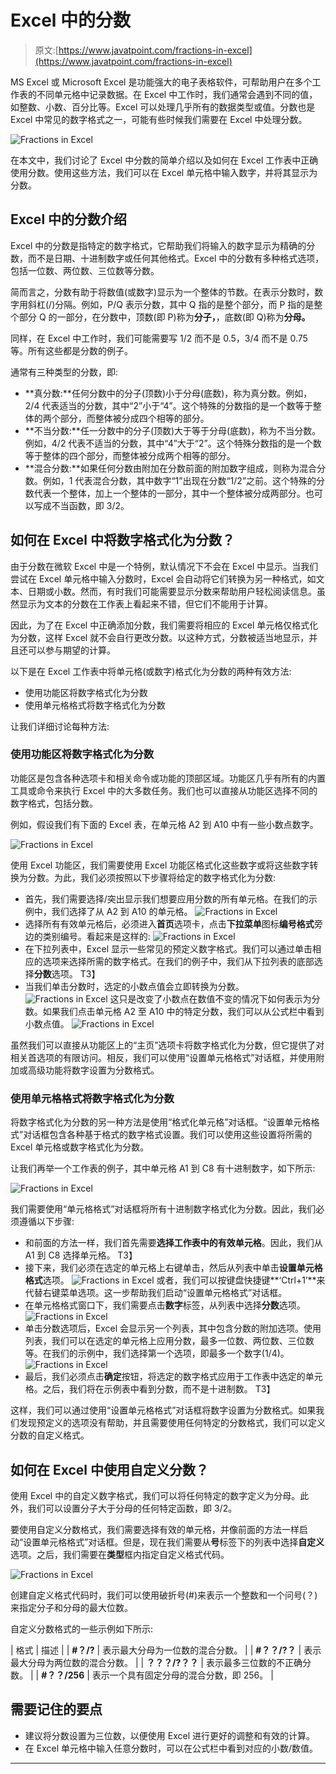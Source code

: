 # Excel 中的分数

> 原文:[https://www.javatpoint.com/fractions-in-excel](https://www.javatpoint.com/fractions-in-excel)

MS Excel 或 Microsoft Excel 是功能强大的电子表格软件，可帮助用户在多个工作表的不同单元格中记录数据。在 Excel 中工作时，我们通常会遇到不同的值，如整数、小数、百分比等。Excel 可以处理几乎所有的数据类型或值。分数也是 Excel 中常见的数字格式之一，可能有些时候我们需要在 Excel 中处理分数。

![Fractions in Excel](../Images/dcadbd4409368c48946223d6899391a9.png)

在本文中，我们讨论了 Excel 中分数的简单介绍以及如何在 Excel 工作表中正确使用分数。使用这些方法，我们可以在 Excel 单元格中输入数字，并将其显示为分数。

## Excel 中的分数介绍

Excel 中的分数是指特定的数字格式，它帮助我们将输入的数字显示为精确的分数，而不是日期、十进制数字或任何其他格式。Excel 中的分数有多种格式选项，包括一位数、两位数、三位数等分数。

简而言之，分数有助于将数值(或数字)显示为一个整体的节数。在表示分数时，数字用斜杠(/)分隔。例如，P/Q 表示分数，其中 Q 指的是整个部分，而 P 指的是整个部分 Q 的一部分，在分数中，顶数(即 P)称为**分子，**，底数(即 Q)称为**分母。**

同样，在 Excel 中工作时，我们可能需要写 1/2 而不是 0.5，3/4 而不是 0.75 等。所有这些都是分数的例子。

通常有三种类型的分数，即:

*   **真分数:**任何分数中的分子(顶数)小于分母(底数)，称为真分数。例如，2/4 代表适当的分数，其中“2”小于“4”。这个特殊的分数指的是一个数等于整体的两个部分，而整体被分成四个相等的部分。
*   **不当分数:**任一分数中的分子(顶数)大于等于分母(底数)，称为不当分数。例如，4/2 代表不适当的分数，其中“4”大于“2”。这个特殊分数指的是一个数等于整体的四个部分，而整体被分成两个相等的部分。
*   **混合分数:**如果任何分数由附加在分数前面的附加数字组成，则称为混合分数。例如，1 代表混合分数，其中数字“1”出现在分数“1/2”之前。这个特殊的分数代表一个整体，加上一个整体的一部分，其中一个整体被分成两部分。也可以写成不当函数，即 3/2。

## 如何在 Excel 中将数字格式化为分数？

由于分数在微软 Excel 中是一个特例，默认情况下不会在 Excel 中显示。当我们尝试在 Excel 单元格中输入分数时，Excel 会自动将它们转换为另一种格式，如文本、日期或小数。然而，有时我们可能需要显示分数来帮助用户轻松阅读信息。虽然显示为文本的分数在工作表上看起来不错，但它们不能用于计算。

因此，为了在 Excel 中正确添加分数，我们需要将相应的 Excel 单元格仅格式化为分数，这样 Excel 就不会自行更改分数。以这种方式，分数被适当地显示，并且还可以参与期望的计算。

以下是在 Excel 工作表中将单元格(或数字)格式化为分数的两种有效方法:

*   使用功能区将数字格式化为分数
*   使用单元格格式将数字格式化为分数

让我们详细讨论每种方法:

### 使用功能区将数字格式化为分数

功能区是包含各种选项卡和相关命令或功能的顶部区域。功能区几乎有所有的内置工具或命令来执行 Excel 中的大多数任务。我们也可以直接从功能区选择不同的数字格式，包括分数。

例如，假设我们有下面的 Excel 表，在单元格 A2 到 A10 中有一些小数点数字。

![Fractions in Excel](../Images/6e2ba437afde65ee6ec269c5f491fe48.png)

使用 Excel 功能区，我们需要使用 Excel 功能区格式化这些数字或将这些数字转换为分数。为此，我们必须按照以下步骤将给定的数字格式化为分数:

*   首先，我们需要选择/突出显示我们想要应用分数的所有单元格。在我们的示例中，我们选择了从 A2 到 A10 的单元格。
    ![Fractions in Excel](../Images/ac78393d8a9a728c3893405200bc5400.png)
*   选择所有有效单元格后，必须进入**首页**选项卡，点击**下拉菜单**图标**编号格式**旁边的类别编号。看起来是这样的:
    ![Fractions in Excel](../Images/4a3d2f1f2d74038c0aac73d72300256b.png)
*   在下拉列表中，Excel 显示一些常见的预定义数字格式。我们可以通过单击相应的选项来选择所需的数字格式。在我们的例子中，我们从下拉列表的底部选择**分数**选项。
    T3】
*   当我们单击分数时，选定的小数点值会立即转换为分数。
    ![Fractions in Excel](../Images/572afe3aee6eabbf723b6e1fd452998f.png)
    这只是改变了小数点在数值不变的情况下如何表示为分数。如果我们点击单元格 A2 至 A10 中的特定分数，我们可以从公式栏中看到小数点值。
    ![Fractions in Excel](../Images/96d8b818489f553bf43ee25e231f933b.png)

虽然我们可以直接从功能区上的“主页”选项卡将数字格式化为分数，但它提供了对相关首选项的有限访问。相反，我们可以使用“设置单元格格式”对话框，并使用附加或高级功能将数字设置为分数格式。

### 使用单元格格式将数字格式化为分数

将数字格式化为分数的另一种方法是使用“格式化单元格”对话框。“设置单元格格式”对话框包含各种基于格式的数字格式设置。我们可以使用这些设置将所需的 Excel 单元格或数字格式化为分数。

让我们再举一个工作表的例子，其中单元格 A1 到 C8 有十进制数字，如下所示:

![Fractions in Excel](../Images/d6822fbca628e0975eaed7c414081047.png)

我们需要使用“单元格格式”对话框将所有十进制数字格式化为分数。因此，我们必须遵循以下步骤:

*   和前面的方法一样，我们首先需要**选择工作表中的有效单元格**。因此，我们从 A1 到 C8 选择单元格。
    T3】
*   接下来，我们必须在选定的单元格上右键单击，然后从列表中单击**设置单元格格式**选项。
    ![Fractions in Excel](../Images/4fa6586a6357127e752386a34cfa0de0.png)
    或者，我们可以按键盘快捷键**‘Ctrl+1’**来代替右键菜单选项。这一步帮助我们启动“设置单元格格式”对话框。
*   在单元格格式窗口下，我们需要点击**数字**标签，从列表中选择**分数**选项。
    ![Fractions in Excel](../Images/5f73eef35eded3162ed8d9d906a00805.png)
*   单击分数选项后，Excel 会显示另一个列表，其中包含分数的附加选项。使用列表，我们可以在选定的单元格上应用分数，最多一位数、两位数、三位数等。在我们的示例中，我们选择第一个选项，即最多一个数字(1/4)。
    ![Fractions in Excel](../Images/d9c7ba56165c76d33359f10fc86f0848.png)
*   最后，我们必须点击**确定**按钮，将选定的数字格式应用于工作表中选定的单元格。之后，我们将在示例表中看到分数，而不是十进制数。
    T3】

这样，我们可以通过使用“设置单元格格式”对话框将数字设置为分数格式。如果我们发现预定义的选项没有帮助，并且需要使用任何特定的分数格式，我们可以定义分数的自定义格式。

## 如何在 Excel 中使用自定义分数？

使用 Excel 中的自定义数字格式，我们可以将任何特定的数字定义为分母。此外，我们可以设置分子大于分母的任何特定函数，即 3/2。

要使用自定义分数格式，我们需要选择有效的单元格，并像前面的方法一样启动“设置单元格格式”对话框。但是，现在我们需要从**号**标签下的列表中选择**自定义**选项。之后，我们需要在**类型**框内指定自定义格式代码。

![Fractions in Excel](../Images/e5cba95cedec41fc7662d08554b84d01.png)

创建自定义格式代码时，我们可以使用破折号(#)来表示一个整数和一个问号(？)来指定分子和分母的最大位数。

自定义分数格式的一些示例如下所示:

| 格式 | 描述 |
| **#？/?** | 表示最大分母为一位数的混合分数。 |
| **#？？/?？** | 表示最大分母为两位数的混合分数。 |
| **？？？/?？？** | 表示最多三位数的不正确分数。 |
| **#？？/256** | 表示一个具有固定分母的混合分数，即 256。 |

## 需要记住的要点

*   建议将分数设置为三位数，以便使用 Excel 进行更好的调整和有效的计算。
*   在 Excel 单元格中输入任意分数时，可以在公式栏中看到对应的小数/数值。

* * *